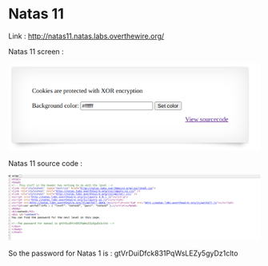 # Natas 11

Link : http://natas11.natas.labs.overthewire.org/

Natas 11 screen :

<img src="imgs/natas11.png" alt="Natas 11 screen">


Natas 11 source code :


<img src="imgs/url_natas0.png" alt="url Natas0">


So the password for Natas 1 is : gtVrDuiDfck831PqWsLEZy5gyDz1clto
